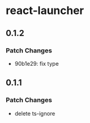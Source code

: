 # react-launcher

## 0.1.2

### Patch Changes

-   90b1e29: fix type

## 0.1.1

### Patch Changes

-   delete ts-ignore
